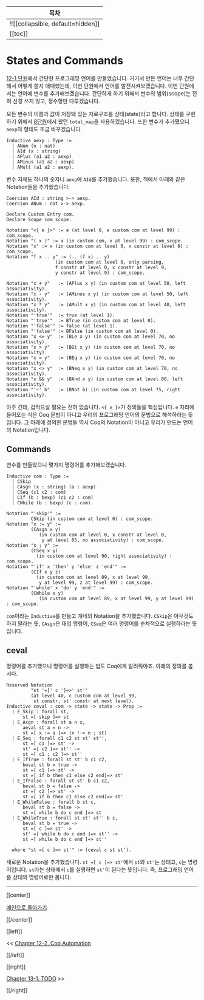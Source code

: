 | 목차 |
|-------------------|
|!![[collapsible, default=hidden]]  |
|[[toc]]|

# States and Commands

[12-1 단원](Chap12-1.html)에서 간단한 프로그래밍 언어를 만들었습니다. 거기서 만든 언어는 너무 간단해서 어떻게 쓸지 애매했는데, 이번 단원에서 언어를 발전시켜보겠습니다. 이번 단원에서는 언어에 변수를 추가해보겠습니다. 간단하게 하기 위해서 변수의 범위(scope)는 전혀 신경 쓰지 않고, 정수형만 다루겠습니다.

모든 변수의 이름과 값이 저장돼 있는 자료구조를 상태(state)라고 합니다. 상태를 구현하기 위해서 [8단원](Chap8-1.html)에서 봤던 `total_map`을 사용하겠습니다. 또한 변수가 추가됐으니 `aexp`의 형태도 조금 바꾸겠습니다.

```haskell, line_num
Inductive aexp : Type :=
  | ANum (n : nat)
  | AId (x : string)
  | APlus (a1 a2 : aexp)
  | AMinus (a1 a2 : aexp)
  | AMult (a1 a2 : aexp).
```

변수 자체도 하나의 숫자니 `aexp`에 `AId`를 추가했습니다. 또한, 책에서 아래와 같은 Notation들을 추가했습니다.

```haskell, line_num
Coercion AId : string >-> aexp.
Coercion ANum : nat >-> aexp.

Declare Custom Entry com.
Declare Scope com_scope.

Notation "<{ e }>" := e (at level 0, e custom com at level 99) : com_scope.
Notation "( x )" := x (in custom com, x at level 99) : com_scope.
Notation "x" := x (in custom com at level 0, x constr at level 0) : com_scope.
Notation "f x .. y" := (.. (f x) .. y)
                  (in custom com at level 0, only parsing,
                  f constr at level 0, x constr at level 9,
                  y constr at level 9) : com_scope.

Notation "x + y"   := (APlus x y) (in custom com at level 50, left associativity).
Notation "x - y"   := (AMinus x y) (in custom com at level 50, left associativity).
Notation "x * y"   := (AMult x y) (in custom com at level 40, left associativity).
Notation "'true'"  := true (at level 1).
Notation "'true'"  := BTrue (in custom com at level 0).
Notation "'false'" := false (at level 1).
Notation "'false'" := BFalse (in custom com at level 0).
Notation "x <= y"  := (BLe x y) (in custom com at level 70, no associativity).
Notation "x > y"   := (BGt x y) (in custom com at level 70, no associativity).
Notation "x = y"   := (BEq x y) (in custom com at level 70, no associativity).
Notation "x <> y"  := (BNeq x y) (in custom com at level 70, no associativity).
Notation "x && y"  := (BAnd x y) (in custom com at level 80, left associativity).
Notation "'~' b"   := (BNot b) (in custom com at level 75, right associativity).
```

아주 긴데, 겁먹으실 필요는 전혀 없습니다. `<{ e }>`가 정의들을 핵심입니다. `e` 자리에 들어오는 식은 Coq 문법이 아니고 우리의 프로그래밍 언어의 문법으로 해석하라는 뜻입니다. 그 아래에 정의한 문법들 역시 Coq의 Notation이 아니고 우리가 만드는 언어의 Notation입니다.

## Commands

변수를 만들었으니 몇가지 명령어를 추가해보겠습니다.

```haskell, line_num
Inductive com : Type :=
  | CSkip
  | CAsgn (x : string) (a : aexp)
  | CSeq (c1 c2 : com)
  | CIf (b : bexp) (c1 c2 : com)
  | CWhile (b : bexp) (c : com).

Notation "'skip'" :=
         CSkip (in custom com at level 0) : com_scope.
Notation "x := y" :=
         (CAsgn x y)
            (in custom com at level 0, x constr at level 0,
             y at level 85, no associativity) : com_scope.
Notation "x ; y" :=
         (CSeq x y)
           (in custom com at level 90, right associativity) : com_scope.
Notation "'if' x 'then' y 'else' z 'end'" :=
         (CIf x y z)
           (in custom com at level 89, x at level 99,
            y at level 99, z at level 99) : com_scope.
Notation "'while' x 'do' y 'end'" :=
         (CWhile x y)
            (in custom com at level 89, x at level 99, y at level 99) : com_scope.
```

`com`이라는 `Inductive`를 만들고 걔네의 Notation을 추가했습니다. `CSkip`은 아무것도 하지 말라는 뜻, `CAsgn`은 대입 명령어, `CSeq`은 여러 명령어를 순차적으로 실행하라는 뜻입니다.

## ceval

명령어를 추가했으니 명령어를 실행하는 법도 Coq에게 알려줘야죠. 아래의 정의를 봅시다.

```haskell, line_num
Reserved Notation
         "st '=[' c ']=>' st'"
         (at level 40, c custom com at level 99,
          st constr, st' constr at next level).
Inductive ceval : com -> state -> state -> Prop :=
  | E_Skip : forall st,
      st =[ skip ]=> st
  | E_Asgn : forall st a n x,
      aeval st a = n ->
      st =[ x := a ]=> (x !-> n ; st)
  | E_Seq : forall c1 c2 st st' st'',
      st =[ c1 ]=> st' ->
      st' =[ c2 ]=> st'' ->
      st =[ c1 ; c2 ]=> st''
  | E_IfTrue : forall st st' b c1 c2,
      beval st b = true ->
      st =[ c1 ]=> st' ->
      st =[ if b then c1 else c2 end]=> st'
  | E_IfFalse : forall st st' b c1 c2,
      beval st b = false ->
      st =[ c2 ]=> st' ->
      st =[ if b then c1 else c2 end]=> st'
  | E_WhileFalse : forall b st c,
      beval st b = false ->
      st =[ while b do c end ]=> st
  | E_WhileTrue : forall st st' st'' b c,
      beval st b = true ->
      st =[ c ]=> st' ->
      st' =[ while b do c end ]=> st'' ->
      st =[ while b do c end ]=> st''

  where "st =[ c ]=> st'" := (ceval c st st').
```

새로운 Notation을 추가했습니다. `st =[ c ]=> st'`에서 `st`와 `st'`는 상태고, `c`는 명령어입니다. `st`라는 상태에서 `c`를 실행하면 `st'`이 된다는 뜻입니다. 즉, 프로그래밍 언어를 상태와 명령어로만 봅니다.

---

[[center]]

[메인으로 돌아가기](index.html)

[[/center]]

[[left]]

<< [Chapter 12-2. Coq Automation](Chap12-2.html)

[[/left]]

[[right]]

[Chapter 13-1. TODO](Chap13-1.html) >>

[[/right]]